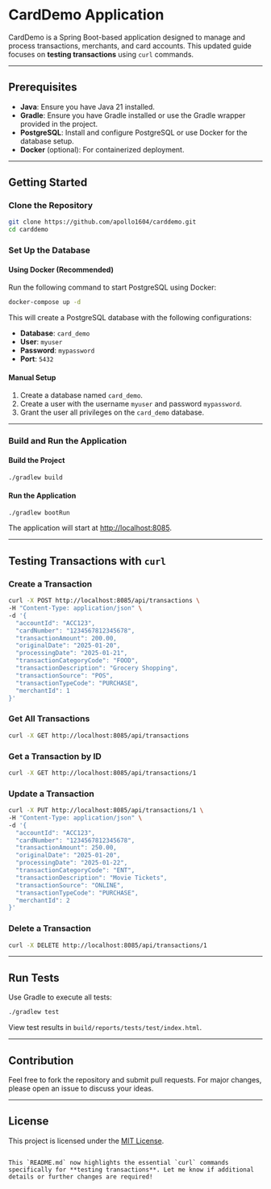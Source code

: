 # CardDemo Application

CardDemo is a Spring Boot-based application designed to manage and process transactions, merchants, and card accounts. This updated guide focuses on **testing transactions** using `curl` commands.

---

## Prerequisites

- **Java**: Ensure you have Java 21 installed.
- **Gradle**: Ensure you have Gradle installed or use the Gradle wrapper provided in the project.
- **PostgreSQL**: Install and configure PostgreSQL or use Docker for the database setup.
- **Docker** (optional): For containerized deployment.

---

## Getting Started

### Clone the Repository

```bash
git clone https://github.com/apollo1604/carddemo.git
cd carddemo
```

### Set Up the Database

#### Using Docker (Recommended)
Run the following command to start PostgreSQL using Docker:

```bash
docker-compose up -d
```

This will create a PostgreSQL database with the following configurations:
- **Database**: `card_demo`
- **User**: `myuser`
- **Password**: `mypassword`
- **Port**: `5432`

#### Manual Setup
1. Create a database named `card_demo`.
2. Create a user with the username `myuser` and password `mypassword`.
3. Grant the user all privileges on the `card_demo` database.

---

### Build and Run the Application

#### Build the Project
```bash
./gradlew build
```

#### Run the Application
```bash
./gradlew bootRun
```

The application will start at [http://localhost:8085](http://localhost:8085).

---

## Testing Transactions with `curl`

### Create a Transaction
```bash
curl -X POST http://localhost:8085/api/transactions \
-H "Content-Type: application/json" \
-d '{
  "accountId": "ACC123",
  "cardNumber": "1234567812345678",
  "transactionAmount": 200.00,
  "originalDate": "2025-01-20",
  "processingDate": "2025-01-21",
  "transactionCategoryCode": "FOOD",
  "transactionDescription": "Grocery Shopping",
  "transactionSource": "POS",
  "transactionTypeCode": "PURCHASE",
  "merchantId": 1
}'
```

### Get All Transactions
```bash
curl -X GET http://localhost:8085/api/transactions
```

### Get a Transaction by ID
```bash
curl -X GET http://localhost:8085/api/transactions/1
```

### Update a Transaction
```bash
curl -X PUT http://localhost:8085/api/transactions/1 \
-H "Content-Type: application/json" \
-d '{
  "accountId": "ACC123",
  "cardNumber": "1234567812345678",
  "transactionAmount": 250.00,
  "originalDate": "2025-01-20",
  "processingDate": "2025-01-22",
  "transactionCategoryCode": "ENT",
  "transactionDescription": "Movie Tickets",
  "transactionSource": "ONLINE",
  "transactionTypeCode": "PURCHASE",
  "merchantId": 2
}'
```

### Delete a Transaction
```bash
curl -X DELETE http://localhost:8085/api/transactions/1
```

---

## Run Tests

Use Gradle to execute all tests:
```bash
./gradlew test
```

View test results in `build/reports/tests/test/index.html`.

---

## Contribution

Feel free to fork the repository and submit pull requests. For major changes, please open an issue to discuss your ideas.

---

## License

This project is licensed under the [MIT License](LICENSE).
```

This `README.md` now highlights the essential `curl` commands specifically for **testing transactions**. Let me know if additional details or further changes are required!
